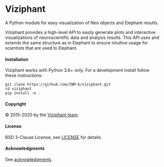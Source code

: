 # Viziphant

A Python module for easy visualization of Neo objects and Elephant results.

Viziphant provides a high-level API to easily generate plots and interactive visualizations of neuroscientific data and analysis results. This API uses and extends the same structure as in Elephant to ensure intuitive usage for scientists that are used to Elephant. 


#### Installation

Viziphant works with Python 3.6+ only. For a development install follow these instructions:

```
git clone https://github.com/INM-6/viziphant.git
cd viziphant
pip install -e .
```


#### Copyright
:copyright: 2015-2020 by the [Viziphant team](doc/authors.rst).

#### License
BSD 3-Clause License, see [LICENSE](LICENSE) for details.

#### Acknowledgments
See [acknowledgments](doc/acknowledgments.rst).

